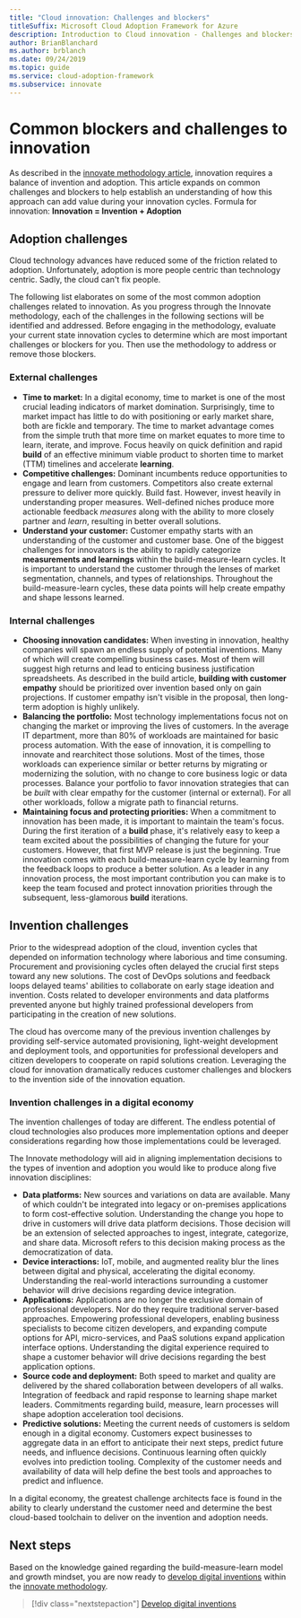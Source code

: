 ```yaml
---
title: "Cloud innovation: Challenges and blockers"
titleSuffix: Microsoft Cloud Adoption Framework for Azure
description: Introduction to Cloud innovation - Challenges and blockers
author: BrianBlanchard
ms.author: brblanch
ms.date: 09/24/2019
ms.topic: guide
ms.service: cloud-adoption-framework
ms.subservice: innovate
---
```


# Common blockers and challenges to innovation

As described in the [innovate methodology article](./index.md), innovation requires a balance of invention and adoption. This article expands on common challenges and blockers to help establish an understanding of how this approach can add value during your innovation cycles. Formula for innovation: **Innovation = Invention + Adoption**

## Adoption challenges

Cloud technology advances have reduced some of the friction related to adoption.
Unfortunately, adoption is more people centric than technology centric. Sadly, the cloud can't fix people.

The following list elaborates on some of the most common adoption challenges related to innovation. As you progress through the Innovate methodology, each of the challenges in the following sections will be identified and addressed. Before engaging in the methodology, evaluate your current state innovation cycles to determine which are most important challenges or blockers for you. Then use the methodology to address or remove those blockers.

### External challenges

- **Time to market:** In a digital economy, time to market is one of the most crucial leading indicators of market domination. Surprisingly, time to market impact has little to do with positioning or early market share, both are fickle and temporary. The time to market advantage comes from the simple truth that more time on market equates to more time to learn, iterate, and improve. Focus heavily on quick definition and rapid **build** of an effective minimum viable product to shorten time to market (TTM) timelines and accelerate **learning**.
- **Competitive challenges:** Dominant incumbents reduce opportunities to engage and learn from customers. Competitors also create external pressure to deliver more quickly. Build fast. However, invest heavily in understanding proper measures. Well-defined niches produce more actionable feedback _measures_ along with the ability to more closely partner and _learn_, resulting in better overall solutions.
- **Understand your customer:** Customer empathy starts with an understanding of the customer and customer base. One of the biggest challenges for innovators is the ability to rapidly categorize **measurements and learnings** within the build-measure-learn cycles. It is important to understand the customer through the lenses of market segmentation, channels, and types of relationships. Throughout the build-measure-learn cycles, these data points will help create empathy and shape lessons learned.

### Internal challenges

- **Choosing innovation candidates:** When investing in innovation, healthy companies will spawn an endless supply of potential inventions. Many of which will create compelling business cases. Most of them will suggest high returns and lead to enticing business justification spreadsheets. As described in the build article, **building with customer empathy** should be prioritized over invention based only on gain projections. If customer empathy isn't visible in the proposal, then long-term adoption is highly unlikely.
- **Balancing the portfolio:** Most technology implementations focus not on changing the market or improving the lives of customers. In the average IT department, more than 80% of workloads are maintained for basic process automation. With the ease of innovation, it is compelling to innovate and rearchitect those solutions. Most of the times, those workloads can experience similar or better returns by migrating or modernizing the solution, with no change to core business logic or data processes. Balance your portfolio to favor innovation strategies that can be _built_ with clear empathy for the customer (internal or external). For all other workloads, follow a migrate path to financial returns.
- **Maintaining focus and protecting priorities:** When a commitment to innovation has been made, it is important to maintain the team's focus. During the first iteration of a **build** phase, it's relatively easy to keep a team excited about the possibilities of changing the future for your customers. However, that first MVP release is just the beginning. True innovation comes with each build-measure-learn cycle by learning from the feedback loops to produce a better solution. As a leader in any innovation process, the most important contribution you can make is to keep the team focused and protect innovation priorities through the subsequent, less-glamorous **build** iterations.

## Invention challenges

Prior to the widespread adoption of the cloud, invention cycles that depended on information technology where laborious and time consuming. Procurement and provisioning cycles often delayed the crucial first steps toward any new solutions. The cost of DevOps solutions and feedback loops delayed teams' abilities to collaborate on early stage ideation and invention. Costs related to developer environments and data platforms prevented anyone but highly trained professional developers from participating in the creation of new solutions.

The cloud has overcome many of the previous invention challenges by providing self-service automated provisioning, light-weight development and deployment tools, and opportunities for professional developers and citizen developers to cooperate on rapid solutions creation. Leveraging the cloud for innovation dramatically reduces customer challenges and blockers to the invention side of the innovation equation.

### Invention challenges in a digital economy

The invention challenges of today are different. The endless potential of cloud technologies also produces more implementation options and deeper considerations regarding how those implementations could be leveraged.

The Innovate methodology will aid in aligning implementation decisions to the types of invention and adoption you would like to produce along five innovation disciplines:

- **Data platforms:** New sources and variations on data are available. Many of which couldn't be integrated into legacy or on-premises applications to form cost-effective solution. Understanding the change you hope to drive in customers will drive data platform decisions. Those decision will be an extension of selected approaches to ingest, integrate, categorize, and share data. Microsoft refers to this decision making process as the democratization of data.
- **Device interactions:** IoT, mobile, and augmented reality blur the lines between digital and physical, accelerating the digital economy. Understanding the real-world interactions surrounding a customer behavior will drive decisions regarding device integration.
- **Applications:** Applications are no longer the exclusive domain of professional developers. Nor do they require traditional server-based approaches. Empowering professional developers, enabling business specialists to become citizen developers, and expanding compute options for API, micro-services, and PaaS solutions expand application interface options. Understanding the digital experience required to shape a customer behavior will drive decisions regarding the best application options.
- **Source code and deployment:** Both speed to market and quality are delivered by the shared collaboration between developers of all walks. Integration of feedback and rapid response to learning shape market leaders. Commitments regarding build, measure, learn processes will shape adoption acceleration tool decisions.
- **Predictive solutions:** Meeting the current needs of customers is seldom enough in a digital economy. Customers expect businesses to aggregate data in an effort to anticipate their next steps, predict future needs, and influence decisions. Continuous learning often quickly evolves into prediction tooling. Complexity of the customer needs and availability of data will help define the best tools and approaches to predict and influence.

In a digital economy, the greatest challenge architects face is found in the ability to clearly understand the customer need and determine the best cloud-based toolchain to deliver on the invention and adoption needs.

## Next steps

Based on the knowledge gained regarding the build-measure-learn model and growth mindset, you are now ready to [develop digital inventions](./invention.md) within the [innovate methodology](./index.md).

> [!div class="nextstepaction"]
> [Develop digital inventions](./invention.md)
